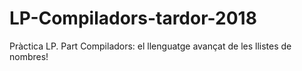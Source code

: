 # LP-Compiladors-tardor-2018
Pràctica LP. Part Compiladors: el llenguatge avançat de les llistes de nombres!
